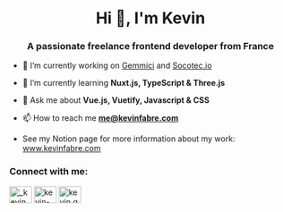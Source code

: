 <h1 align="center">Hi 👋, I'm Kevin</h1>
<h3 align="center">A passionate freelance frontend developer from France</h3>


- 🔭 I’m currently working on [Gemmici](https://www.gemmici.com) and [Socotec.io](https://www.socotec.fr/)

- 🌱 I’m currently learning **Nuxt.js, TypeScript & Three.js**

- 💬 Ask me about **Vue.js, Vuetify, Javascript & CSS**

- 📫 How to reach me **me@kevinfabre.com**

- See my Notion page for more information about my work: <a href="http://www.kevinfabre.com" target="blank">www.kevinfabre.com</a>

<p align="left">
<h3 align="left">Connect with me:</h3>
<a href="https://twitter.com/_kevin_fabre" target="blank"><img align="center" src="https://cdn.jsdelivr.net/npm/simple-icons@3.0.1/icons/twitter.svg" alt="_kevin_fabre" height="30" width="40" /></a>
<a href="https://linkedin.com/in/kevin-fabre" target="blank"><img align="center" src="https://cdn.jsdelivr.net/npm/simple-icons@3.0.1/icons/linkedin.svg" alt="kevin-fabre" height="30" width="40" /></a>
<a href="https://instagram.com/kevin.gemmici" target="blank"><img align="center" src="https://cdn.jsdelivr.net/npm/simple-icons@3.0.1/icons/instagram.svg" alt="kevin.gemmici" height="30" width="40" /></a>
</p>
